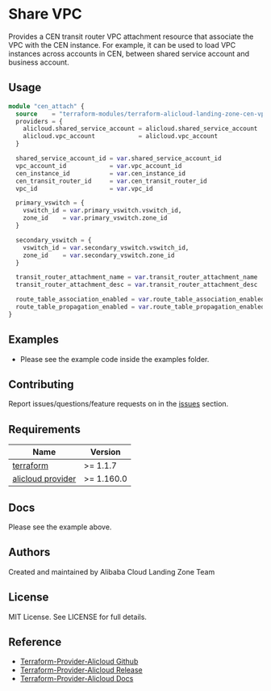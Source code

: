 # Share VPC

Provides a CEN transit router VPC attachment resource that associate the VPC with the CEN instance. For example, it can
be used to load VPC instances across accounts in CEN, between shared service account and business account.

## Usage

```terraform
module "cen_attach" {
  source    = "terraform-modules/terraform-alicloud-landing-zone-cen-vpc-attach"
  providers = {
    alicloud.shared_service_account = alicloud.shared_service_account
    alicloud.vpc_account            = alicloud.vpc_account
  }

  shared_service_account_id = var.shared_service_account_id
  vpc_account_id            = var.vpc_account_id
  cen_instance_id           = var.cen_instance_id
  cen_transit_router_id     = var.cen_transit_router_id
  vpc_id                    = var.vpc_id

  primary_vswitch = {
    vswitch_id = var.primary_vswitch.vswitch_id,
    zone_id    = var.primary_vswitch.zone_id
  }

  secondary_vswitch = {
    vswitch_id = var.secondary_vswitch.vswitch_id,
    zone_id    = var.secondary_vswitch.zone_id
  }

  transit_router_attachment_name = var.transit_router_attachment_name
  transit_router_attachment_desc = var.transit_router_attachment_desc

  route_table_association_enabled = var.route_table_association_enabled
  route_table_propagation_enabled = var.route_table_propagation_enabled
}
```

## Examples

- Please see the example code inside the examples folder.

## Contributing

Report issues/questions/feature requests on in the [issues](https://github.com/aliyun/alibabacloud-landing-zone/issues)
section.

<!-- BEGINNING OF PRE-COMMIT-TERRAFORM DOCS HOOK -->

## Requirements

| Name                                                                            | Version     |
|---------------------------------------------------------------------------------|-------------|
| <a name="requirement_terraform"></a> [terraform](#requirement\_terraform)       | \>= 1.1.7   |
| <a name="requirement_alicloud"></a> [alicloud provider](#requirement\_alicloud) | \>= 1.160.0 |

## Docs

Please see the example above.

## Authors

Created and maintained by Alibaba Cloud Landing Zone Team

## License

MIT License. See LICENSE for full details.

## Reference

* [Terraform-Provider-Alicloud Github](https://github.com/aliyun/terraform-provider-alicloud)
* [Terraform-Provider-Alicloud Release](https://releases.hashicorp.com/terraform-provider-alicloud/)
* [Terraform-Provider-Alicloud Docs](https://registry.terraform.io/providers/aliyun/alicloud/latest/docs)
